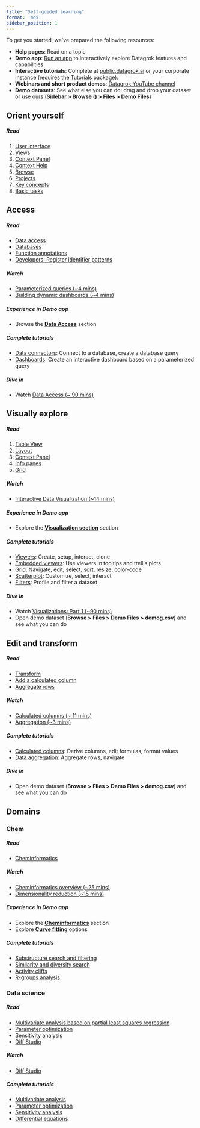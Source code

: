 ```yaml
---
title: "Self-guided learning"
format: 'mdx'
sidebar_position: 1
---
```


To get you started, we've prepared the following resources:

* **Help pages**: Read on a topic
* **Demo app**: [Run an app](https://public.datagrok.ai/browse/tutorials.demoapp) to interactively explore Datagrok features and capabilities
* **Interactive tutorials**: Complete at [public.datagrok.ai](https://public.datagrok.ai/browse/tutorials.trackoverview) or your corporate instance (requires the [Tutorials package](https://github.com/datagrok-ai/public/tree/master/packages/Tutorials)).
* **Webinars and short product demos**: [Datagrok YouTube channel](https://www.youtube.com/@Datagrok)
* **Demo datasets**: See what else you can do: drag and drop your dataset or use ours (**Sidebar > Browse (<FAIcon icon="fa-solid fa-compass"/>) > Files > Demo Files**)

## Orient yourself

<h5>Read</h5>

1. [User interface](../navigation/navigation.md)
1. [Views](../navigation/views/views.md)
1. [Context Panel](../navigation/panels/panels.md#context-panel)
1. [Context Help](../navigation/panels/panels.md#context-help)
1. [Browse](../navigation/views/browse.md)
1. [Projects](../concepts/project/project.md)
1. [Key concepts](../concepts/concepts.md)
1. [Basic tasks](../navigation/basic-tasks/basic-tasks.md)

<!---

<h5>Watch</h5>

<h5>Complete tutorials</h5>

|Tutorial <div style={{ width:245 }}></div>  |   Description <div style={{ width:530 }}></div> |
|-----------------------|--------------|
|        | <li></li><li></li><li></li> |
|        | <li></li><li></li><li></li> |
|        | <li></li><li></li><li></li> |

<h5>Dive in</h5>

--->

## Access

<h5>Read</h5>

* [Data access](../../access/access.md)
* [Databases](../../access/databases/databases.md)
* [Function annotations](../concepts/functions/func-params-annotation.md)
* [Developers: Register identifier patterns](../../develop/how-to/register-identifiers.md)

<h5>Watch</h5>

* [Parameterized queries (~4 mins)](https://www.youtube.com/watch?v=sSJp5CXcYKQ&list=PLIRnAn2pMh3nToHhFs3eXpf9xXa195lrN&index=7)
* [Building dynamic dashboards (~4 mins)](https://www.youtube.com/watch?v=TtVjvxMj9Ds)

<h5>Experience in Demo app</h5>

* Browse the [**Data Access**](https://public.datagrok.ai/apps/Tutorials/Demo/Data%20Access) section

<h5>Complete tutorials</h5>

* [Data connectors](https://public.datagrok.ai/apps/tutorials/Tutorials/DataAccess/DataConnectors): Connect to a database, create a database query
* [Dashboards](https://public.datagrok.ai/apps/tutorials/Tutorials/ExploratoryDataAnalysis/Dashboards): Create an interactive dashboard based on a parameterized query 

<h5>Dive in</h5>

* Watch [Data Access (~ 90 mins)](https://www.youtube.com/watch?v=dKrCk38A1m8&list=PLIRnAn2pMh3nToHhFs3eXpf9xXa195lrN&index=4)

## Visually explore

<h5>Read</h5>

1. [Table View](../navigation/views/table-view.md)
1. [Layout](../../visualize/view-layout.md)
1. [Context Panel](../navigation/panels/panels.md#context-panel)
1. [Info panes](../navigation/panels/info-panels.md)
1. [Grid](../../visualize/viewers/grid.md)

<h5>Watch</h5>

* [Interactive Data Visualization (~14 mins)](https://www.youtube.com/watch?v=67LzPsdNrEc&list=PLIRnAn2pMh3nLvDs3NLXkLtsyJeX912GG&index=3)

<h5>Experience in Demo app</h5>

* Explore the [**Visualization section**](https://public.datagrok.ai/apps/Tutorials/Demo/Visualization) section

<h5>Complete tutorials</h5>

* [Viewers](https://public.datagrok.ai/apps/tutorials/Tutorials/ExploratoryDataAnalysis/Viewers): Create, setup, interact, clone
* [Embedded viewers](https://public.datagrok.ai/apps/tutorials/Tutorials/ExploratoryDataAnalysis/EmbeddedViewers): Use viewers in tooltips and trellis plots
* [Grid](https://public.datagrok.ai/apps/tutorials/Tutorials/ExploratoryDataAnalysis/GridCustomization): Navigate, edit, select, sort, resize, color-code
* [Scatterplot](https://public.datagrok.ai/apps/tutorials/Tutorials/ExploratoryDataAnalysis/ScatterPlot): Customize, select, interact
* [Filters](https://public.datagrok.ai/apps/tutorials/Tutorials/ExploratoryDataAnalysis/Filters): Profile and filter a dataset


<!---

Planned:
* Table View
  * Table Manager
  * Column Manager
  * Layouts
  * Context Panel
  * Top menu
* In grid:
  * Pin rows and columns
  * Add summary columns
    * Sparklines
    * Smart forms
    * Form viewer
* Sticky Meta


---->

<h5>Dive in</h5>

* Watch [Visualizations: Part 1 (~90 mins)](https://www.youtube.com/watch?v=wAfEqAMOZzw&list=PLIRnAn2pMh3nLvDs3NLXkLtsyJeX912GG&index=4)
* Open demo dataset (**Browse > Files > Demo Files > demog.csv**) and see what you can do

## Edit and transform

<h5>Read</h5>

* [Transform](../../transform/transform.md)
* [Add a calculated column](../../transform/add-new-column.md)
* [Aggregate rows](../../transform/aggregate-rows.md)

<h5>Watch</h5>

* [Calculated columns (~ 11 mins)](https://www.youtube.com/watch?v=4_NS3q7uvjs&t=1708s)
* [Aggregation (~3 mins)](https://www.youtube.com/watch?v=1EI1w2HECrM)

<h5>Complete tutorials</h5>

* [Calculated columns](https://public.datagrok.ai/apps/tutorials/Tutorials/Datatransformation/CalculatedColumns): Derive columns, edit formulas, format values
* [Data aggregation](https://public.datagrok.ai/apps/tutorials/Tutorials/Datatransformation/DataAggregation): Aggregate rows, navigate

<h5>Dive in</h5>

* Open demo dataset (**Browse > Files > Demo Files > demog.csv**) and see what you can do

## Domains

### Chem

<h5>Read</h5>

* [Cheminformatics](../solutions/domains/chem/chem.md)

<h5>Watch</h5>

* [Cheminformatics overview (~25 mins)](https://www.youtube.com/watch?v=k1NVdTRpYOM&list=PLIRnAn2pMh3nHUxed6p-uw7If24nGENDa&index=2&t=18s)
* [Dimensionality reduction (~15 mins)](https://www.youtube.com/watch?v=RS163zKe7s8&t=2648s)

<h5>Experience in Demo app</h5>

* Explore the [**Cheminformatics**](https://public.datagrok.ai/apps/Tutorials/Demo/Cheminformatics) section
* Explore [**Curve fitting**](https://public.datagrok.ai/apps/Tutorials/Demo/Curves) options

<h5>Complete tutorials</h5>

* [Substructure search and filtering](https://public.datagrok.ai/apps/tutorials/Tutorials/Cheminformatics/SubstructureSearchandFiltering)
* [Similarity and diversity search](https://public.datagrok.ai/apps/tutorials/Tutorials/Cheminformatics/SimilarityandDiversitySearch)  
* [Activity cliffs](https://public.datagrok.ai/apps/tutorials/Tutorials/Cheminformatics/ActivityCliffs) 
* [R-groups analysis](https://public.datagrok.ai/apps/tutorials/Tutorials/Cheminformatics/R-GroupsAnalysis) 

<!----

Planned

|Tutorial                 | Description  |
|-------------------------|--------------|
|Scaffold tree analysis   |<li></li><li></li><li></li> |
|Matched molecular pair   |<li></li><li></li><li></li> |
|Dose-response curves    |<li></li><li></li><li></li> |

--->

### Data science

<h5>Read</h5>

* [Multivariate analysis based on partial least squares regression](../../explore/multivariate-analysis.md)
* [Parameter optimization](../../compute/function-analysis.md#parameter-optimization)
* [Sensitivity analysis](../../compute/function-analysis.md#sensitivity-analysis)
* [Diff Studio](../../compute/diff-studio.md)

<h5>Watch</h5>

* [Diff Studio](https://www.youtube.com/watch?v=RS163zKe7s8&t=160s)

<h5>Complete tutorials</h5>

* [Multivariate analysis](https://public.datagrok.ai/apps/tutorials/Tutorials/MachineLearning/MultivariateAnalysis)
* [Parameter optimization](https://public.datagrok.ai/apps/tutorials/Tutorials/Scientificcomputing/Parameteroptimization)
* [Sensitivity analysis](https://public.datagrok.ai/apps/tutorials/Tutorials/Scientificcomputing/Sensitivityanalysis)
* [Differential equations](https://public.datagrok.ai/apps/tutorials/Tutorials/Scientificcomputing/Differentialequations)

